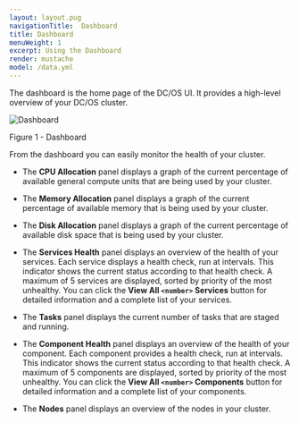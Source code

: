 ```yaml
---
layout: layout.pug
navigationTitle:  Dashboard
title: Dashboard
menuWeight: 1
excerpt: Using the Dashboard
render: mustache
model: /data.yml
---
```

The dashboard is the home page of the DC/OS UI. It provides a high-level overview of your DC/OS cluster.

![Dashboard](/1.13/img/dashboard-ee-1-12.png)

Figure 1 - Dashboard


From the dashboard you can easily monitor the health of your cluster.

*   The **CPU Allocation** panel displays a graph of the current percentage of available general compute units that are being used by your cluster.

*   The **Memory Allocation** panel displays a graph of the current percentage of available memory that is being used by your cluster.

*   The **Disk Allocation** panel displays a graph of the current percentage of available disk space that is being used by your cluster.

*   The **Services Health** panel displays an overview of the health of your services. Each service displays a health check, run at intervals. This indicator shows the current status according to that health check. A maximum of 5 services are displayed, sorted by priority of the most unhealthy. You can click the **View All `<number>` Services** button for detailed information and a complete list of your services.

*   The **Tasks** panel displays the current number of tasks that are staged and running.

*   The **Component Health** panel displays an overview of the health of your component. Each component provides a health check, run at intervals. This indicator shows the current status according to that health check. A maximum of 5 components are displayed, sorted by priority of the most unhealthy. You can click the **View All `<number>` Components** button for detailed information and a complete list of your components.

*   The **Nodes** panel displays an overview of the nodes in your cluster.
